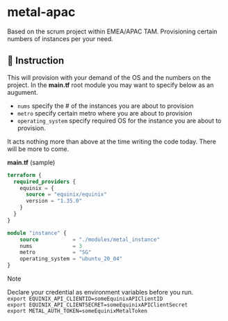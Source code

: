 # metal-apac

Based on the scrum project within EMEA/APAC TAM.   Provisioning certain numbers of instances per your need.

## :watermelon: Instruction

This will provision with your demand of the OS and the numbers on the project.
In the **main.tf** root module you may want to specify below as an augument.

- `nums`             specify the # of the instances you are about to provision
- `metro`            specify certain metro where you are about to provision
- `operating_system` specify required OS for the instance you are about to provision.

It acts nothing more than above at the time writing the code today.   There will be more to come.

**main.tf** (sample)
```terraform
terraform {
  required_providers {
    equinix = {
      source = "equinix/equinix"
      version = "1.35.0"
    }
  }
}

module "instance" {
    source           = "./modules/metal_instance"
    nums             = 3
    metro            = "SG"
    operating_system = "ubuntu_20_04"
}
```  


>[!note]
>Declare your credential as environment variables before you run.  
>`export EQUINIX_API_CLIENTID=someEquinixAPIClientID`  
>`export EQUINIX_API_CLIENTSECRET=someEquinixAPIClientSecret`  
>`export METAL_AUTH_TOKEN=someEquinixMetalToken`
